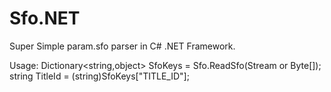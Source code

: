 # Sfo.NET
Super Simple param.sfo parser in C# .NET Framework.

Usage: 
Dictionary<string,object> SfoKeys = Sfo.ReadSfo(Stream or Byte\[]);
string TitleId = (string)SfoKeys\["TITLE_ID"];
